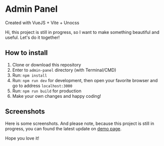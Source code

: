 # Admin Panel

Created with VueJS + Vite + Unocss

Hi, this project is still in progress, so I want to make something beautiful and useful. Let's do it together!

<!-- [View the demo 🚀](https://ngekoding.github.io/admin-panel) -->

## How to install

1. Clone or download this repository
2. Enter to `admin-panel` directory (with Terminal/CMD)
3. Run: `npm install`
4. Run: `npm run dev` for development, then open your favorite browser and go to address `localhost:3000`
5. Run: `npm run build` for production
6. Make your own changes and happy coding!

## Screenshots

Here is some screenshots. And please note, because this project is still in progress, you can found the latest update on [demo page](https://ngekoding.github.io/admin-panel).

Hope you love it!

<!-- ![Home](./screenshots/home.png)

![Dropdown Example](./screenshots/dropdown-example.png)

![Icon Example](./screenshots/icon-example.png) -->
